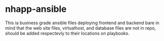 # nhapp-ansible
This ia business grade ansible files deploying frontend and backend bare in mind that the web site files, virtualhost, and database files are not in repo, should be added respectevly to their locations on playbooks.
